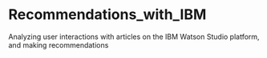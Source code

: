 # Recommendations_with_IBM
Analyzing user interactions with articles on the IBM Watson Studio platform, and making recommendations
